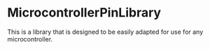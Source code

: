 # MicrocontrollerPinLibrary
This is a library that is designed to be easily adapted for use for any microcontroller.
